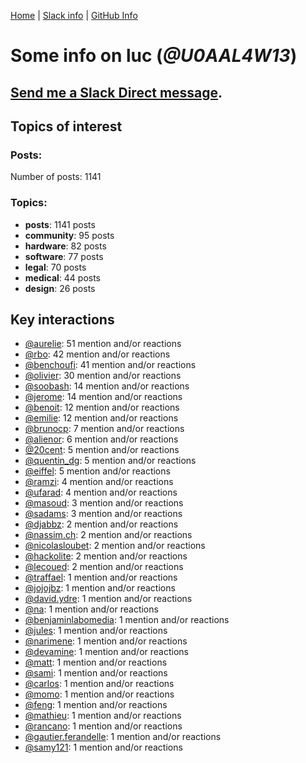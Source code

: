 [Home](https://kelu124.github.io/echommunity/) | [Slack info](https://kelu124.github.io/echommunity/) | [GitHub Info](https://kelu124.github.io/echommunity/github.html)

# Some info on __luc__ (_@U0AAL4W13_)


## [Send me a Slack Direct message](https://echopen.slack.com/messages/@luc/).

## Topics of interest

### Posts: 

Number of posts: 1141

### Topics:

* __posts__: 1141 posts
* __community__: 95 posts
* __hardware__: 82 posts
* __software__: 77 posts
* __legal__: 70 posts
* __medical__: 44 posts
* __design__: 26 posts

## Key interactions 

* [@aurelie](./U37GZRZU6.md): 51 mention and/or reactions
* [@rbo](./U38HVMZ6K.md): 42 mention and/or reactions
* [@benchoufi](./U0B47KC3S.md): 41 mention and/or reactions
* [@olivier](./U04DFTZ7D.md): 30 mention and/or reactions
* [@soobash](./U1PAGSKGU.md): 14 mention and/or reactions
* [@jerome](./U07UEJC2H.md): 14 mention and/or reactions
* [@benoit](./U0GMX7QUB.md): 12 mention and/or reactions
* [@emilie](./U0FN1B8KD.md): 12 mention and/or reactions
* [@brunocp](./U33817K25.md): 7 mention and/or reactions
* [@alienor](./U1N5Q9334.md): 6 mention and/or reactions
* [@20cent](./U0GN7EB32.md): 5 mention and/or reactions
* [@quentin_dg](./U2UU194RZ.md): 5 mention and/or reactions
* [@eiffel](./U3GHS132Q.md): 5 mention and/or reactions
* [@ramzi](./U2UV28W2F.md): 4 mention and/or reactions
* [@ufarad](./U0HF2S3QX.md): 4 mention and/or reactions
* [@masoud](./U3PLYAJPJ.md): 3 mention and/or reactions
* [@sadams](./U2V0F9YAK.md): 3 mention and/or reactions
* [@djabbz](./U2PFHNN3C.md): 2 mention and/or reactions
* [@nassim.ch](./U1NM17NHF.md): 2 mention and/or reactions
* [@nicolasloubet](./U04H8570R.md): 2 mention and/or reactions
* [@hackolite](./U20C8CKTL.md): 2 mention and/or reactions
* [@lecoued](./U3QGT3Q74.md): 2 mention and/or reactions
* [@traffael](./U3RKUJHHS.md): 1 mention and/or reactions
* [@jojojbz](./U1DGN6S80.md): 1 mention and/or reactions
* [@david.ydre](./U1JCFS7N3.md): 1 mention and/or reactions
* [@na](./U07SNUM7F.md): 1 mention and/or reactions
* [@benjaminlabomedia](./U394HRZ1B.md): 1 mention and/or reactions
* [@jules](./U3ML4L01Z.md): 1 mention and/or reactions
* [@narimene](./U1NTT0ZPH.md): 1 mention and/or reactions
* [@devamine](./U2X7189QR.md): 1 mention and/or reactions
* [@matt](./U1EP1RDGE.md): 1 mention and/or reactions
* [@sami](./U2MF267L2.md): 1 mention and/or reactions
* [@carlos](./U087C42L8.md): 1 mention and/or reactions
* [@momo](./U1NLWV4BZ.md): 1 mention and/or reactions
* [@feng](./U1G9KDFNE.md): 1 mention and/or reactions
* [@mathieu](./U0PPGEYFK.md): 1 mention and/or reactions
* [@rancano](./U3WRNP30B.md): 1 mention and/or reactions
* [@gautier.ferandelle](./U0PKUKHPC.md): 1 mention and/or reactions
* [@samy121](./U1G9AEN7L.md): 1 mention and/or reactions
